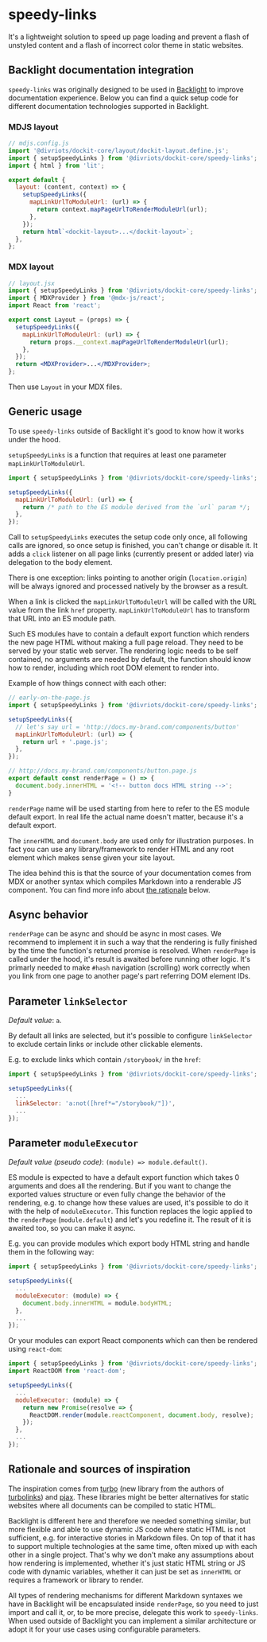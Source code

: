 # speedy-links

It's a lightweight solution to speed up page loading and prevent a flash of unstyled content and a flash of incorrect color theme in static websites.

## Backlight documentation integration

`speedy-links` was originally designed to be used in [Backlight](https://backlight.dev) to improve documentation experience.
Below you can find a quick setup code for different documentation technologies supported in Backlight.

### MDJS layout

```js
// mdjs.config.js
import '@divriots/dockit-core/layout/dockit-layout.define.js';
import { setupSpeedyLinks } from '@divriots/dockit-core/speedy-links';
import { html } from 'lit';

export default {
  layout: (content, context) => {
    setupSpeedyLinks({
      mapLinkUrlToModuleUrl: (url) => {
        return context.mapPageUrlToRenderModuleUrl(url);
      },
    });
    return html`<dockit-layout>...</dockit-layout>`;
  },
};
```

### MDX layout

```jsx
// layout.jsx
import { setupSpeedyLinks } from '@divriots/dockit-core/speedy-links';
import { MDXProvider } from '@mdx-js/react';
import React from 'react';

export const Layout = (props) => {
  setupSpeedyLinks({
    mapLinkUrlToModuleUrl: (url) => {
      return props.__context.mapPageUrlToRenderModuleUrl(url);
    },
  });
  return <MDXProvider>...</MDXProvider>;
};
```

Then use `Layout` in your MDX files.

## Generic usage

To use `speedy-links` outside of Backlight it's good to know how it works under the hood.

`setupSpeedyLinks` is a function that requires at least one parameter `mapLinkUrlToModuleUrl`.

```js
import { setupSpeedyLinks } from '@divriots/dockit-core/speedy-links';

setupSpeedyLinks({
  mapLinkUrlToModuleUrl: (url) => {
    return /* path to the ES module derived from the `url` param */;
  },
});
```

Call to `setupSpeedyLinks` executes the setup code only once, all following calls are ignored, so once setup is finished, you can't change or disable it.
It adds a `click` listener on all page links (currently present or added later) via delegation to the body element.

There is one exception: links pointing to another origin (`location.origin`) will be always ignored and processed natively by the browser as a result.

When a link is clicked the `mapLinkUrlToModuleUrl` will be called with the URL value from the link `href` property.
`mapLinkUrlToModuleUrl` has to transform that URL into an ES module path.

Such ES modules have to contain a default export function which renders the new page HTML without making a full page reload.
They need to be served by your static web server.
The rendering logic needs to be self contained, no arguments are needed by default, the function should know how to render, including which root DOM element to render into.

Example of how things connect with each other:

```js
// early-on-the-page.js
import { setupSpeedyLinks } from '@divriots/dockit-core/speedy-links';

setupSpeedyLinks({
  // let's say url = 'http://docs.my-brand.com/components/button'
  mapLinkUrlToModuleUrl: (url) => {
    return url + '.page.js';
  },
});
```

```js
// http://docs.my-brand.com/components/button.page.js
export default const renderPage = () => {
  document.body.innerHTML = '<!-- button docs HTML string -->';
}
```

`renderPage` name will be used starting from here to refer to the ES module default export.
In real life the actual name doesn't matter, because it's a default export.

The `innerHTML` and `document.body` are used only for illustration purposes.
In fact you can use any library/framework to render HTML and any root element which makes sense given your site layout.

The idea behind this is that the source of your documentation comes from MDX or another syntax which compiles Markdown into a renderable JS component.
You can find more info about [the rationale](#rationale-and-sources-of-inspiration) below.

## Async behavior

`renderPage` can be async and should be async in most cases.
We recommend to implement it in such a way that the rendering is fully finished by the time the function's returned promise is resolved.
When `renderPage` is called under the hood, it's result is awaited before running other logic.
It's primarly needed to make `#hash` navigation (scrolling) work correctly when you link from one page to another page's part referring DOM element IDs.

## Parameter `linkSelector`

_Default value_: `a`.

By default all links are selected, but it's possible to configure `linkSelector` to exclude certain links or include other clickable elements.

E.g. to exclude links which contain `/storybook/` in the `href`:

```js
import { setupSpeedyLinks } from '@divriots/dockit-core/speedy-links';

setupSpeedyLinks({
  ...
  linkSelector: 'a:not([href*="/storybook/"])',
  ...
});
```

## Parameter `moduleExecutor`

_Default value (pseudo code)_: `(module) => module.default()`.

ES module is expected to have a default export function which takes 0 arguments and does all the rendering.
But if you want to change the exported values structure or even fully change the behavior of the rendering, e.g. to change how these values are used, it's possible to do it with the help of `moduleExecutor`.
This function replaces the logic applied to the `renderPage` (`module.default`) and let's you redefine it.
The result of it is awaited too, so you can make it async.

E.g. you can provide modules which export body HTML string and handle them in the following way:

```js
import { setupSpeedyLinks } from '@divriots/dockit-core/speedy-links';

setupSpeedyLinks({
  ...
  moduleExecutor: (module) => {
    document.body.innerHTML = module.bodyHTML;
  },
  ...
});
```

Or your modules can export React components which can then be rendered using `react-dom`:

```js
import { setupSpeedyLinks } from '@divriots/dockit-core/speedy-links';
import ReactDOM from 'react-dom';

setupSpeedyLinks({
  ...
  moduleExecutor: (module) => {
    return new Promise(resolve => {
      ReactDOM.render(module.reactComponent, document.body, resolve);
    });
  },
  ...
});
```

## Rationale and sources of inspiration

The inspiration comes from [turbo](https://github.com/hotwired/turbo) (new library from the authors of [turbolinks](https://github.com/turbolinks/turbolinks/)) and [pjax](https://github.com/MoOx/pjax).
These libraries might be better alternatives for static websites where all documents can be compiled to static HTML.

Backlight is different here and therefore we needed something similar, but more flexible and able to use dynamic JS code where static HTML is not sufficient, e.g. for interactive stories in Markdown files.
On top of that it has to support multiple technologies at the same time, often mixed up with each other in a single project.
That's why we don't make any assumptions about how rendering is implemented, whether it's just static HTML string or JS code with dynamic variables, whether it can just be set as `innerHTML` or requires a framework or library to render.

All types of rendering mechanisms for different Markdown syntaxes we have in Backlight will be encapsulated inside `renderPage`, so you need to just import and call it, or, to be more precise, delegate this work to `speedy-links`.
When used outside of Backlight you can implement a similar architecture or adopt it for your use cases using configurable parameters.
